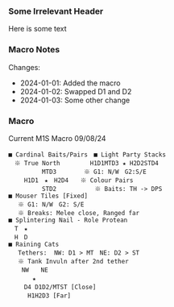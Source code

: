 ### Some Irrelevant Header

Here is some text

### Macro Notes

Changes:

- 2024-01-01: Added the macro
- 2024-01-02: Swapped D1 and D2
- 2024-01-03: Some other change

### Macro

Current M1S Macro 09/08/24
```
■ Cardinal Baits/Pairs　■ Light Party Stacks
　※ True North　　　　　H1D1MTD3 ★ H2D2STD4
　　　　　 MTD3　　　　 ※ G1: N/W　G2:S/E
　　 H1D1　★　H2D4　　※ Colour Pairs
　　　　 　STD2　 　 　 　 ※ Baits: TH -> DPS
■ Mouser Tiles [Fixed]
　 ※ G1: N/W　G2: S/E
　 ※ Breaks: Melee close, Ranged far
■ Splintering Nail - Role Protean
　T　★　
　H　D 
■ Raining Cats
　 Tethers:  NW: D1 > MT　NE: D2 > ST
　 ※ Tank Invuln after 2nd tether
　  NW　　NE
　　　　★
　　 D4 D1D2/MTST [Close]
　　  H1H2D3 [Far]
```
